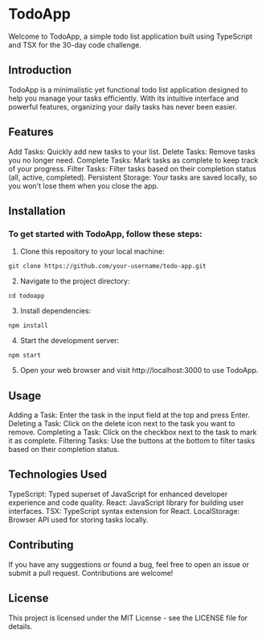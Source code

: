 # TodoApp
Welcome to TodoApp, a simple todo list application built using TypeScript and TSX for the 30-day code challenge.

## Introduction
TodoApp is a minimalistic yet functional todo list application designed to help you manage your tasks efficiently. With its intuitive interface and powerful features, organizing your daily tasks has never been easier.

## Features
Add Tasks: Quickly add new tasks to your list.
Delete Tasks: Remove tasks you no longer need.
Complete Tasks: Mark tasks as complete to keep track of your progress.
Filter Tasks: Filter tasks based on their completion status (all, active, completed).
Persistent Storage: Your tasks are saved locally, so you won't lose them when you close the app.
## Installation
### To get started with TodoApp, follow these steps:

1. Clone this repository to your local machine:
```
git clone https://github.com/your-username/todo-app.git
```
2. Navigate to the project directory:
```
cd todoapp
```
3. Install dependencies:
```
npm install
```
4. Start the development server:
```
npm start
```
5. Open your web browser and visit http://localhost:3000 to use TodoApp.
## Usage
Adding a Task: Enter the task in the input field at the top and press Enter.
Deleting a Task: Click on the delete icon next to the task you want to remove.
Completing a Task: Click on the checkbox next to the task to mark it as complete.
Filtering Tasks: Use the buttons at the bottom to filter tasks based on their completion status.
## Technologies Used
TypeScript: Typed superset of JavaScript for enhanced developer experience and code quality.
React: JavaScript library for building user interfaces.
TSX: TypeScript syntax extension for React.
LocalStorage: Browser API used for storing tasks locally.
## Contributing
If you have any suggestions or found a bug, feel free to open an issue or submit a pull request. Contributions are welcome!

## License
This project is licensed under the MIT License - see the LICENSE file for details.